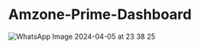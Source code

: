 # Amzone-Prime-Dashboard

![WhatsApp Image 2024-04-05 at 23 38 25](https://github.com/kunal9211pandey/Amzone-Prime-Dashboard/assets/118272078/3ece5b21-a152-473d-9c43-380dbc9c24e0)
